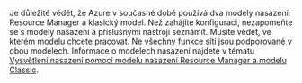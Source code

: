 Je důležité vědět, že Azure v současné době používá dva modely nasazení: Resource Manager a klasický model. Než zahájíte konfiguraci, nezapomeňte se s modely nasazení a příslušnými nástroji seznámit. Musíte vědět, ve kterém modelu chcete pracovat. Ne všechny funkce sítí jsou podporované v obou modelech. Informace o modelech nasazení najdete v tématu [Vysvětlení nasazení pomocí modelu nasazení Resource Manager a modelu Classic](../articles/resource-manager-deployment-model.md).


<!--HONumber=Sep16_HO3-->


